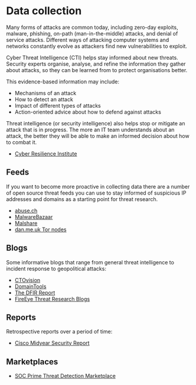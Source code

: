# Data collection

Many forms of attacks are common today, including zero-day exploits, malware, phishing, on-path (man-in-the-middle) 
attacks, and denial of service attacks. Different ways of attacking computer systems and networks constantly evolve 
as attackers find new vulnerabilities to exploit. 

Cyber Threat Intelligence (CTI) helps stay informed about new threats. Security experts organise, analyse, and 
refine the information they gather about attacks, so they can be learned from to protect organisations better.

This evidence-based information may include:

* Mechanisms of an attack
* How to detect an attack
* Impact of different types of attacks
* Action-oriented advice about how to defend against attacks 

Threat intelligence (or security intelligence) also helps stop or mitigate an attack that is in progress. The more 
an IT team understands about an attack, the better they will be able to make an informed decision about how to combat 
it.

* [Cyber Resilience Institute](https://www.cyberresilienceinstitute.org/about-toolkit/threat-intel-resources/)

## Feeds

If you want to become more proactive in collecting data there are a number of open source threat feeds you can use 
to stay informed of suspicious IP addresses and domains as a starting point for threat research. 

* [abuse.ch](https://abuse.ch/)
* [MalwareBazaar](https://bazaar.abuse.ch/)
* [Malshare](https://malshare.com/)
* [dan.me.uk Tor nodes](https://www.dan.me.uk/tornodes)

## Blogs

Some informative blogs that range from general threat intelligence to incident response to geopolitical attacks: 

* [CTOvision](https://ctovision.com/)
* [DomainTools](https://blog.domaintools.com/)
* [The DFIR Report](https://thedfirreport.com/)
* [FireEye Threat Research Blogs](https://www.fireeye.com/blog/threat-research.html)

## Reports

Retrospective reports over a period of time:

* [Cisco Midyear Security Report](https://www.cisco.com/c/en/us/products/security/cybersecurity-reports.html)

## Marketplaces

* [SOC Prime Threat Detection Marketplace](https://tdm.socprime.com/)